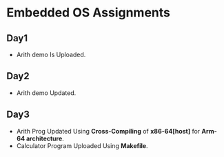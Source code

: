 # Embedded OS Assignments
## Day1
- Arith demo Is Uploaded.
## Day2
- Arith demo Updated.
## Day3
- Arith Prog Updated Using **Cross-Compiling** of **x86-64[host]** for **Arm-64 architecture**.
- Calculator Program Uploaded Using **Makefile**.